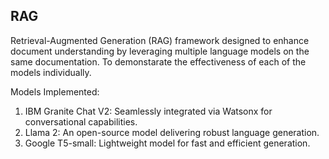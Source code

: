 ## RAG
Retrieval-Augmented Generation (RAG) framework designed to enhance document understanding by leveraging multiple language models on the same documentation. To demonstarate the effectiveness of each of the models individually.

Models Implemented:
1. IBM Granite Chat V2: Seamlessly integrated via Watsonx for conversational capabilities.
2. Llama 2: An open-source model delivering robust language generation.
3. Google T5-small: Lightweight model for fast and efficient generation.
